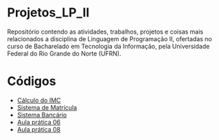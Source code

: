 # Projetos_LP_II
Repositório contendo as atividades, trabalhos, projetos e coisas mais relacionados a disciplina de Linguagem de Programação II, ofertadas no curso de Bacharelado em Tecnologia da Informação, pela Universidade Federal do Rio Grande do Norte (UFRN).

Códigos
=================
<!--ts-->
   * [Cálculo do IMC](https://github.com/Julio-CSilva/Projetos_LP_II/tree/main/Calculo_do_IMC)
   * [Sistema de Matrícula](https://github.com/Julio-CSilva/Projetos_LP_II/tree/main/Sistema_Matricula)
   * [Sistema Bancário](https://github.com/Julio-CSilva/LP_II_projetoBanco)
   * [Aula prática 06]()
   * [Aula prática 08]()
<!--te-->
